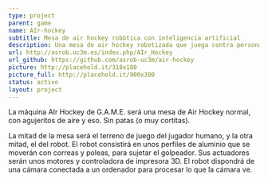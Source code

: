 ```yaml
---
type: project
parent: game
name: AIr-hockey
subtitle: Mesa de air hockey robótica con inteligencia artificial
description: Una mesa de air hockey robotizada que juega contra personas.
url: http://asrob.uc3m.es/index.php/AIr_Hockey
url_github: https://github.com/asrob-uc3m/air-hockey
picture: http://placehold.it/318x180
picture_full: http://placehold.it/900x300
status: activo
layout: project
---
```


La máquina AIr Hockey de G.A.M.E. será una mesa de Air Hockey normal, con agujeritos de aire y eso. Sin patas (o muy cortitas).

La mitad de la mesa será el terreno de juego del jugador humano, y la otra mitad, el del robot. El robot consistirá en unos perfiles de aluminio que se moverán con correas y poleas, para sujetar el golpeador. Sus actuadores serán unos motores y controladora de impresora 3D. El robot dispondrá de una cámara conectada a un ordenador para procesar lo que la cámara ve.
